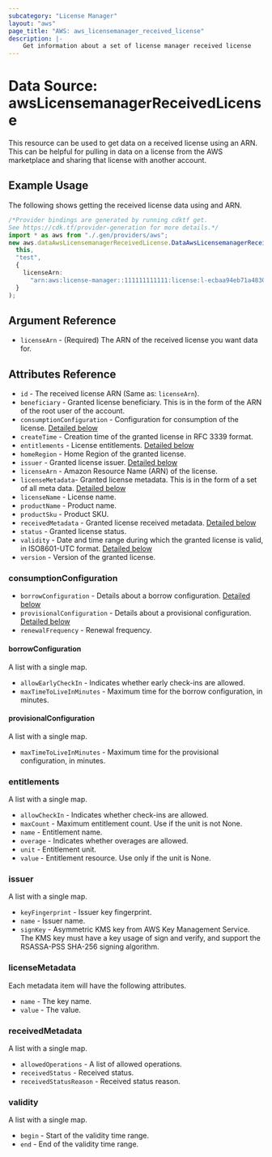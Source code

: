 ```yaml
---
subcategory: "License Manager"
layout: "aws"
page_title: "AWS: aws_licensemanager_received_license"
description: |-
    Get information about a set of license manager received license
---
```


# Data Source: awsLicensemanagerReceivedLicense

This resource can be used to get data on a received license using an ARN. This can be helpful for pulling in data on a license from the AWS marketplace and sharing that license with another account.

## Example Usage

The following shows getting the received license data using and ARN.

```typescript
/*Provider bindings are generated by running cdktf get.
See https://cdk.tf/provider-generation for more details.*/
import * as aws from "./.gen/providers/aws";
new aws.dataAwsLicensemanagerReceivedLicense.DataAwsLicensemanagerReceivedLicense(
  this,
  "test",
  {
    licenseArn:
      "arn:aws:license-manager::111111111111:license:l-ecbaa94eb71a4830b6d7e49268fecaa0",
  }
);

```

## Argument Reference

* `licenseArn` - (Required) The ARN of the received license you want data for.

## Attributes Reference

* `id` - The received license ARN (Same as: `licenseArn`).
* `beneficiary` - Granted license beneficiary. This is in the form of the ARN of the root user of the account.
* `consumptionConfiguration` - Configuration for consumption of the license. [Detailed below](#consumption_configuration)
* `createTime` - Creation time of the granted license in RFC 3339 format.
* `entitlements` - License entitlements. [Detailed below](#entitlements)
* `homeRegion` - Home Region of the granted license.
* `issuer` - Granted license issuer. [Detailed below](#issuer)
* `licenseArn` - Amazon Resource Name (ARN) of the license.
* `licenseMetadata`- Granted license metadata. This is in the form of a set of all meta data. [Detailed below](#license_metadata)
* `licenseName` - License name.
* `productName` - Product name.
* `productSku` - Product SKU.
* `receivedMetadata` - Granted license received metadata. [Detailed below](#received_metadata)
* `status` - Granted license status.
* `validity` - Date and time range during which the granted license is valid, in ISO8601-UTC format. [Detailed below](#validity)
* `version` - Version of the granted license.

### consumptionConfiguration

* `borrowConfiguration` - Details about a borrow configuration. [Detailed below](#borrow_configuration)
* `provisionalConfiguration` - Details about a provisional configuration. [Detailed below](#provisional_configuration)
* `renewalFrequency` - Renewal frequency.

#### borrowConfiguration

A list with a single map.

* `allowEarlyCheckIn` - Indicates whether early check-ins are allowed.
* `maxTimeToLiveInMinutes` - Maximum time for the borrow configuration, in minutes.

#### provisionalConfiguration

A list with a single map.

* `maxTimeToLiveInMinutes` - Maximum time for the provisional configuration, in minutes.

### entitlements

A list with a single map.

* `allowCheckIn` - Indicates whether check-ins are allowed.
* `maxCount` - Maximum entitlement count. Use if the unit is not None.
* `name` - Entitlement name.
* `overage` - Indicates whether overages are allowed.
* `unit` - Entitlement unit.
* `value` - Entitlement resource. Use only if the unit is None.

### issuer

A list with a single map.

* `keyFingerprint` - Issuer key fingerprint.
* `name` - Issuer name.
* `signKey` - Asymmetric KMS key from AWS Key Management Service. The KMS key must have a key usage of sign and verify, and support the RSASSA-PSS SHA-256 signing algorithm.

### licenseMetadata

Each metadata item will have the following attributes.

* `name` - The key name.
* `value` - The value.

### receivedMetadata

A list with a single map.

* `allowedOperations` - A list of allowed operations.
* `receivedStatus` - Received status.
* `receivedStatusReason` - Received status reason.

### validity

A list with a single map.

* `begin` - Start of the validity time range.
* `end` - End of the validity time range.
